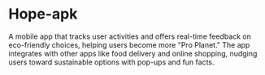 # Hope-apk
A mobile app that tracks user activities and offers real-time feedback on eco-friendly choices, helping users become more "Pro Planet." The app integrates with other apps like food delivery and online shopping, nudging users toward sustainable options with pop-ups and fun facts. 
